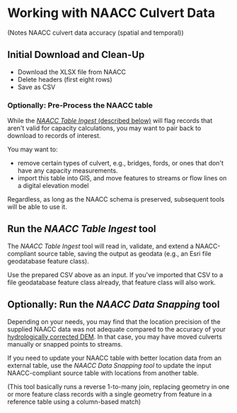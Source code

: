 # Working with NAACC Culvert Data

(Notes NAACC culvert data accuracy (spatial and temporal))

## Initial Download and Clean-Up

* Download the XLSX file from NAACC
* Delete headers (first eight rows)
* Save as CSV

### Optionally: Pre-Process the NAACC table

While the [*NAACC Table Ingest* (described below)](#run-the-naacc-table-ingest-tool) will flag records that aren't valid for capacity calculations, you may want to pair back to download to records of interest.

You may want to:

* remove certain types of culvert, e.g., bridges, fords, or ones that don't have any capacity measurements.
* import this table into GIS, and move features to streams or flow lines on a digital elevation model

Regardless, as long as the NAACC schema is preserved, subsequent tools will be able to use it.

## Run the *NAACC Table Ingest* tool

The *NAACC Table Ingest* tool will read in, validate, and extend a NAACC-compliant source table, saving the output as geodata (e.g., an Esri file geodatabase feature class).

Use the prepared CSV above as an input. If you've imported that CSV to a file geodatabase feature class already, that feature class will also work.

## Optionally: Run the *NAACC Data Snapping* tool

Depending on your needs, you may find that the location precision of the supplied NAACC data was not adequate compared to the accuracy of your [hydrologically corrected DEM](dem-rasters.md). In that case, you may have moved culverts manually or snapped points to streams.

If you need to update your NAACC table with better location data from an external table, use the *NAACC Data Snapping tool* to update the input NAACC-compliant source table with locations from another table.

(This tool basically runs a reverse 1-to-many join, replacing geometry in one or more feature class records with a single geometry from feature in a reference table using a column-based match)
